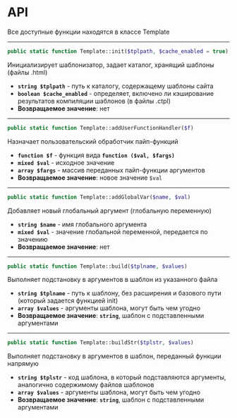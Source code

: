 # API

Все доступные функции находятся в классе Template

---

```php
public static function Template::init($tplpath, $cache_enabled = true)
```

 Инициализирует шаблонизатор, задает каталог, хранящий шаблоны (файлы .html)  

- **`string $tplpath`** - путь к каталогу, содержащему шаблоны сайта
- **`boolean $cache_enabled`** - определяет, включено ли кэширование результатов компиляции шаблонов (в файлы .ctpl)
- **Возвращаемое значение**:  нет

---

```php
public static function Template::addUserFunctionHandler($f)
```

Назначает пользовательский обработчик пайп-функций

- **`function $f`** - функция вида **`function ($val, $fargs)`**
 - **`mixed $val`** - исходное значение
 - **`array $fargs`** - массив переданных пайп-функции аргументов
 - **Возвращаемое значение**:  новое значение `$val`

---

```php
public static function Template::addGlobalVar($name, $val)
```

Добавляет новый глобальный аргумент (глобальную переменную)

- **`string $name`** - имя глобального аргумента
- **`mixed $val`** - значение глобальной переменной, передается по значению
- **Возвращаемое значение**: нет

---

```php
public static function Template::build($tplname, $values)
```

Выполняет подстановку в аргументов в шаблон из указанного файла

- **`string $tplname`** - путь к шаблону, без расширения и базового пути (который задается функцией init)
- **`array $values`** - аргументы шаблона, могут быть чем угодно
- **Возвращаемое значение**: **`string`**, шаблон с подставленными аргументами

---

```php
public static function Template::buildStr($tplstr, $values)
```

Выполняет подстановку в аргументов в шаблон, переданный функции напрямую

- **`string $tplstr`** - код шаблона, в который подставляются аргументы, аналогично содержимому файлов шаблонов
- **`array $values`** - аргументы шаблона, могут быть чем угодно
- **Возвращаемое значение**: **`string`**, шаблон с подставленными аргументами